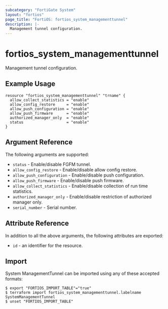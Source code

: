 ```yaml
---
subcategory: "FortiGate System"
layout: "fortios"
page_title: "FortiOS: fortios_system_managementtunnel"
description: |-
  Management tunnel configuration.
---
```


# fortios_system_managementtunnel
Management tunnel configuration.

## Example Usage

```hcl
resource "fortios_system_managementtunnel" "trname" {
  allow_collect_statistics = "enable"
  allow_config_restore     = "enable"
  allow_push_configuration = "enable"
  allow_push_firmware      = "enable"
  authorized_manager_only  = "enable"
  status                   = "enable"
}
```

## Argument Reference

The following arguments are supported:

* `status` - Enable/disable FGFM tunnel.
* `allow_config_restore` - Enable/disable allow config restore.
* `allow_push_configuration` - Enable/disable push configuration.
* `allow_push_firmware` - Enable/disable push firmware.
* `allow_collect_statistics` - Enable/disable collection of run time statistics.
* `authorized_manager_only` - Enable/disable restriction of authorized manager only.
* `serial_number` - Serial number.


## Attribute Reference

In addition to all the above arguments, the following attributes are exported:
* `id` - an identifier for the resource.

## Import

System ManagementTunnel can be imported using any of these accepted formats:
```
$ export "FORTIOS_IMPORT_TABLE"="true"
$ terraform import fortios_system_managementtunnel.labelname SystemManagementTunnel
$ unset "FORTIOS_IMPORT_TABLE"
```
